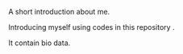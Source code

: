 A short introduction about me.

Introducing myself using codes in this repository .

It contain bio data.
